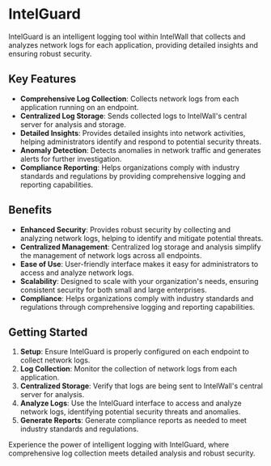 # IntelGuard

IntelGuard is an intelligent logging tool within IntelWall that collects and analyzes network logs for each application, providing detailed insights and ensuring robust security.

## Key Features

- **Comprehensive Log Collection**: Collects network logs from each application running on an endpoint.
- **Centralized Log Storage**: Sends collected logs to IntelWall's central server for analysis and storage.
- **Detailed Insights**: Provides detailed insights into network activities, helping administrators identify and respond to potential security threats.
- **Anomaly Detection**: Detects anomalies in network traffic and generates alerts for further investigation.
- **Compliance Reporting**: Helps organizations comply with industry standards and regulations by providing comprehensive logging and reporting capabilities.

## Benefits

- **Enhanced Security**: Provides robust security by collecting and analyzing network logs, helping to identify and mitigate potential threats.
- **Centralized Management**: Centralized log storage and analysis simplify the management of network logs across all endpoints.
- **Ease of Use**: User-friendly interface makes it easy for administrators to access and analyze network logs.
- **Scalability**: Designed to scale with your organization's needs, ensuring consistent security for both small and large enterprises.
- **Compliance**: Helps organizations comply with industry standards and regulations through comprehensive logging and reporting capabilities.

## Getting Started

1. **Setup**: Ensure IntelGuard is properly configured on each endpoint to collect network logs.
2. **Log Collection**: Monitor the collection of network logs from each application.
3. **Centralized Storage**: Verify that logs are being sent to IntelWall's central server for analysis.
4. **Analyze Logs**: Use the IntelGuard interface to access and analyze network logs, identifying potential security threats and anomalies.
5. **Generate Reports**: Generate compliance reports as needed to meet industry standards and regulations.

Experience the power of intelligent logging with IntelGuard, where comprehensive log collection meets detailed analysis and robust security.
